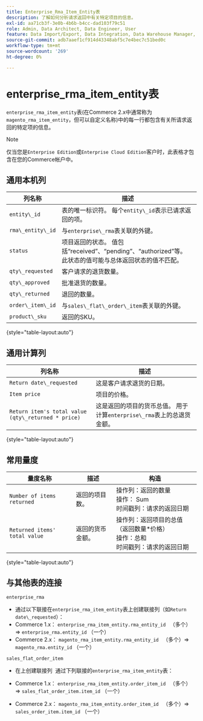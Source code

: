 ```yaml
---
title: Enterprise_Rma_Item_Entity表
description: 了解如何分析请求返回中有关特定项目的信息。
exl-id: aa71cb3f-3e0b-4b6b-b4cc-dad103f79c51
role: Admin, Data Architect, Data Engineer, User
feature: Data Import/Export, Data Integration, Data Warehouse Manager, Commerce Tables
source-git-commit: adb7aaef1cf914d43348abf5c7e4bec7c51bed0c
workflow-type: tm+mt
source-wordcount: '269'
ht-degree: 0%

---
```


# enterprise_rma_item_entity表

`enterprise_rma_item_entity`表(在Commerce 2.x中通常称为`magento_rma_item_entity`，但可以自定义名称)中的每一行都包含有关所请求返回的特定项的信息。

>[!NOTE]
>
>仅当您是`Enterprise Edition`或`Enterprise Cloud Edition`客户时，此表格才包含在您的Commerce帐户中。

## 通用本机列

| **列名称** | **描述** |
|---|---|
| `entity\_id` | 表的唯一标识符。 每个`entity\_id`表示已请求返回的项。 |
| `rma\_entity\_id` | 与`enterprise\_rma`表关联的外键。 |
| `status` | 项目返回的状态。 值包括“received”、“pending”、“authorized”等。 此状态的值可能与总体返回状态的值不匹配。 |
| `qty\_requested` | 客户请求的退货数量。 |
| `qty\_approved` | 批准退货的数量。 |
| `qty\_returned` | 退回的数量。 |
| `order\_item\_id` | 与`sales\_flat\_order\_item`表关联的外键。 |
| `product\_sku` | 返回的SKU。 |

{style="table-layout:auto"}

## 通用计算列

| **列名称** | **描述** |
|---|---|
| `Return date\_requested` | 这是客户请求退货的日期。 |
| `Item price` | 项目的价格。 |
| `Return item's total value (qty\_returned * price)` | 这是返回的项目的货币总值。 用于计算`enterprise\_rma`表上的总退货金额。 |

{style="table-layout:auto"}

## 常用量度

| **量度名称** | **描述** | **构造** |
|---|---|---|
| `Number of items returned` | 返回的项目数。 | 操作列：返回的数量<br>操作： Sum<br>时间戳列：请求的返回日期 |
| `Returned items' total value` | 返回的货币金额。 | 操作列：返回项目的总值（返回数量*价格）<br>操作：总和<br>时间戳列：请求的返回日期 |

{style="table-layout:auto"}

## 与其他表的连接

`enterprise_rma`

* 通过以下联接在`enterprise_rma_item_entity`表上创建联接列（如`Return date\_requested`）：
* Commerce 1.x： `enterprise_rma_item_entity.rma_entity_id ` （多个） => `enterprise_rma.entity_id` （一个）
* Commerce 2.x： `magento_rma_item_entity.rma_entity_id ` （多个）=> `magento_rma.entity_id` （一个）

`sales_flat_order_item`

* 在上创建联接列  通过下列联接的`enterprise_rma_item_entity`表：

* Commerce 1.x： `enterprise_rma_item_entity.order_item_id ` （多个） => `sales_flat_order_item.item_id` （一个）
* Commerce 2.x： `magento_rma_item_entity.order_item_id ` （多个）=> `sales_order_item.item_id` （一个）
